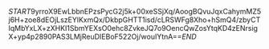 $START$9yrroX9EwLbbnEPzsPycG2j5k+00xeSSjXq/AoogBQvuJqxCahymMZ5j6H+zoe8dEOjLszEYlKxmQx/DkbpGHTT1isd/cLRSWFg8Xho+hSmQ4/zbyCTIqMbYxLX+zXHKI1SbmYEXsO0ehc8ZvkeJQ7o9OencQwZosYtqKD4zENrsigX+yp4p2890PAS3LMjReuDIEBoF522Oj/wouIYtnA==$END$